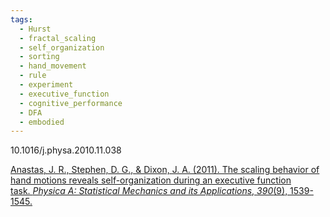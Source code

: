 ```yaml
---
tags:
  - Hurst
  - fractal_scaling
  - self_organization
  - sorting
  - hand_movement
  - rule
  - experiment
  - executive_function
  - cognitive_performance
  - DFA
  - embodied
---
```

10.1016/j.physa.2010.11.038

[Anastas, J. R., Stephen, D. G., & Dixon, J. A. (2011). The scaling behavior of hand motions reveals self-organization during an executive function task. _Physica A: Statistical Mechanics and its Applications_, _390_(9), 1539-1545.](https://www.sciencedirect.com/science/article/pii/S0378437110010022?casa_token=pziU3DDDrj4AAAAA:PKpld5ukXg58q6cpBldcWeZvsVv9-QQ-x_9W_jSPWvyd1yf4kMnSQeZUM8g23C9cN0oEIMZ3iw)